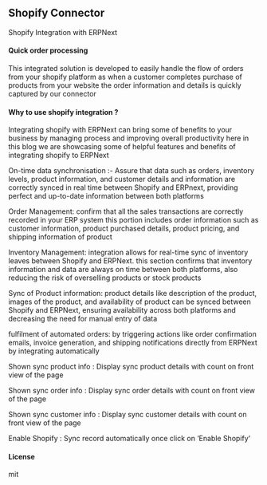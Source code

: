 ## Shopify Connector

Shopify Integration with ERPNext


#### Quick order processing 

This integrated solution is developed to easily handle the flow of orders from your shopify platform as when a customer completes purchase of products from your website the order information and details is quickly captured by our connector 

#### Why to use shopify integration ?

Integrating shopify with ERPNext can bring some of benefits to your business by managing process and improving overall productivity here in this blog we are showcasing  some of helpful features and benefits of integrating shopify to ERPNext 

On-time data synchronisation :- Assure that data such as orders, inventory levels, product information, and customer details and information are correctly synced in real time between Shopify and ERPnext, providing perfect and up-to-date information between both platforms

Order Management: confirm that all the sales transactions are correctly recorded in your ERP system this portion includes order information such as customer information, product purchased details, product pricing, and shipping information of product

Inventory Management: integration allows for real-time sync of inventory leaves between Shopify and ERPNext. this section confirms that inventory information and data are always on time between both platforms, also reducing the risk of overselling products or stock products

Sync of Product information: product details like description of the product, images of the product, and availability of product can be synced between Shopify and ERPNext, ensuring availability across both platforms and decreasing the need for manual entry of data

fulfilment of automated orders: by triggering actions like order confirmation emails, invoice generation, and shipping notifications directly from ERPNext by integrating automatically

Shown sync product info : Display sync product details with count on front view of the page

Shown sync order info : Display sync order details with count on front view of the page

Shown sync customer info : Display sync customer details with count on front view of the page

Enable Shopify :  Sync record automatically once click on ‘Enable Shopify‘


#### License

mit
